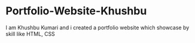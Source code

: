 # Portfolio-Website-Khushbu
I am Khushbu Kumari and i created a portfolio website which showcase by skill like HTML, CSS
